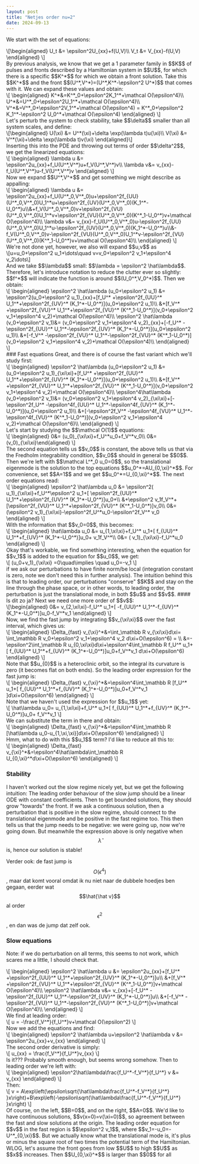 ```yaml
---
layout: post
title: "Netjes order nu=2"
date: 2024-09-13
---
```

We start with the set of equations:
<div>\[\begin{aligned}
U_t &= \epsilon^2U_{xx}+f(U,V)\\
V_t &= V_{xx}-f(U,V)
\end{aligned}
\]</div>
By previous analysis, we know that we get a 1 parameter family in $$K$$ of pulses and fronts described by a Hamiltonian system in $$U$$, for which there is a specific $$K^*$$ for which we obtain a front solution. Take this $$K^*$$ and the front $$(U^*,V^*)=(U^*,K^*-\epsilon^2 U^*)$$ that comes with it. We can expand these values and obtain:
<div>\[
\begin{aligned}
K^*&=K^*_0+\epsilon^2K_1^*+\mathcal O(\epsilon^4)\\
U^*&=U^*_0+\epsilon^2U_1^*+\mathcal O(\epsilon^4)\\
V^*&=V^*_0+\epsilon^2V_1^*+\mathcal O(\epsilon^4) = K^*_0+\epsilon^2 K_1^*-\epsilon^2 U_0^*+\mathcal O(\epsilon^4)
\end{aligned}
\]</div>
Let's perturb the system to check stability, take $$\delta$$ smaller than all system scales, and define:
<div>\[\begin{aligned}
U(\xi) &= U^*(\xi)+\delta \exp(\lambda t)u(\xi)\\
V(\xi) &= V^*(\xi)+\delta \exp(\lambda t)v(\xi)
\end{aligned}\]</div>
Inserting this into the PDE and throwing out terms of order $$\delta^2$$, we get the linearized equations:
<div>\[
\begin{aligned}
\lambda u &= \epsilon^2u_{xx}+f_U(U^*,V^*)u+f_V(U^*,V^*)v\\
\lambda v&= v_{xx}-f_U(U^*,V^*)u-f_V(U^*,V^*)v
\end{aligned}
\]</div>
Now we expand $$U^*,V^*$$ and get something we might describe as appalling:
<div>\[
\begin{aligned}
\lambda u &= \epsilon^2u_{xx}+f_U(U^*_0,V^*_0)u+\epsilon^2f_{UU}(U^*_0,V^*_0)U_1^*u+\epsilon^2f_{UV}(U^*_0,V^*_0)(K_1^*-U_0^*)u\\&+f_V(U^*_0,V^*_0)v+\epsilon^2f_{VU}(U^*_0,V^*_0)U_1^*v+\epsilon^2f_{VU}(U^*_0,V^*_0)(K^*_1-U_0^*)v+\mathcal O(\epsilon^4)\\
\lambda v&= v_{xx}-f_U(U^*_0,V^*_0)u-\epsilon^2f_{UU}(U^*_0,V^*_0)U_1^*u-\epsilon^2f_{UV}(U^*_0,V^*_0)(K_1^*-U_0^*)u\\&-f_V(U^*_0,V^*_0)v-\epsilon^2f_{VU}(U^*_0,V^*_0)U_1^*v-\epsilon^2f_{VU}(U^*_0,V^*_0)(K^*_1-U_0^*)v+\mathcal O(\epsilon^4)\\
\end{aligned}
\]</div>
We're not done yet, however, we also will expand $$u,v$$ as 
<div>\[u=u_0+\epsilon^2 u_1+\dots\quad v=v_0+\epsilon^2 v_1+\epsilon^4 v_2\dots\]</div>
And we take $$\lambda$$ small: $$\lambda = \epsilon^2 \hat\lambda$$. Therefore, let's introduce notation to reduce the clutter ever so slightly: $$f^*$$ will indicate the function is around $$(U_0^*,V_0^*)$$. Then we obtain:
<div>\[
\begin{aligned}
\epsilon^2 \hat\lambda (u_0+\epsilon^2 u_1) &= \epsilon^2(u_0+\epsilon^2 u_1)_{xx}+[f_U^* +\epsilon^2f_{UU}^* U_1^*+\epsilon^2f_{UV}^* (K_1^*-U_0^*)](u_0+\epsilon^2 u_1)\\
&+[f_V^* +\epsilon^2f_{VU}^* U_1^*+\epsilon^2f_{VU}^* (K^*_1-U_0^*)](v_0+\epsilon^2 v_1+\epsilon^4 v_2)+\mathcal O(\epsilon^4)\\
\epsilon^2 \hat\lambda (v_0+\epsilon^2 v_1)&= (v_0+\epsilon^2 v_1+\epsilon^4 v_2)_{xx}+[-f_U^* -\epsilon^2f_{UU}^* U_1^*-\epsilon^2f_{UV}^* (K_1^*-U_0^*)](u_0+\epsilon^2 u_1)\\
&+[-f_V^* -\epsilon^2f_{VU}^* U_1^*-\epsilon^2f_{VU}^* (K^*_1-U_0^*)](v_0+\epsilon^2 v_1+\epsilon^4 v_2)+\mathcal O(\epsilon^4)\\
\end{aligned}
\]</div>
### Fast equations
Great, and there is of course the fast variant which we'll study first:
<div>\[
\begin{aligned}
\epsilon^2 \hat\lambda (u_0+\epsilon^2 u_1) &= (u_0+\epsilon^2 u_1)_{\xi\xi}+[f_U^* +\epsilon^2f_{UU}^* U_1^*+\epsilon^2f_{UV}^* (K_1^*-U_0^*)](u_0+\epsilon^2 u_1)\\
&+[f_V^* +\epsilon^2f_{VU}^* U_1^*+\epsilon^2f_{VU}^* (K^*_1-U_0^*)](v_0+\epsilon^2 v_1+\epsilon^4 v_2)+\mathcal O(\epsilon^4)\\
\epsilon^4\hat\lambda (v_0+\epsilon^2 v_1)&= (v_0+\epsilon^2 v_1+\epsilon^4 v_2)_{\xi\xi}+[-\epsilon^2f_U^* -\epsilon^4f_{UU}^* U_1^*-\epsilon^4f_{UV}^* (K_1^*-U_0^*)](u_0+\epsilon^2 u_1)\\
&+[-\epsilon^2f_V^* -\epsilon^4f_{VU}^* U_1^*-\epsilon^4f_{VU}^* (K^*_1-U_0^*)](v_0+\epsilon^2 v_1+\epsilon^4 v_2)+\mathcal O(\epsilon^6)\\
\end{aligned}
\]</div>
Let's start by studying the $$\mathcal O(1)$$ equations:
<div>\[
\begin{aligned}
0&= (u_0)_{\xi\xi}+f_U^*u_0+f_V^*v_0\\
0&= (v_0)_{\xi\xi}\end{aligned}
\]</div>
The second equation tells us $$v_0$$ is constant, the above tells us that via the Fredholm integrability condition, $$v_0$$ should in general be $$0$$. Then we're left with $$\mathcal L^*_0 u_0=0$$, so the translational eigenmode is the solution to the top equations $$u_0^*=AU_{0,\xi}^*$$. For convenience, set $$A=1$$ and we get $$u_0^*=U_{0,\xi}^*$$. The next order equations read:
<div>\[
\begin{aligned}
\epsilon^2 \hat\lambda u_0 &= \epsilon^2( u_1)_{\xi\xi}+f_U^*\epsilon^2 u_1+[ \epsilon^2f_{UU}^* U_1^*+\epsilon^2f_{UV}^* (K_1^*-U_0^*)]u_0+\\
&+\epsilon^2 v_1f_V^*+[\epsilon^2f_{VU}^* U_1^*+\epsilon^2f_{VU}^* (K^*_1-U_0^*)]v_0\\
0&= (\epsilon^2 v_1)_{\xi\xi}-\epsilon^2f_U^*u_0-\epsilon^2f_V^* v_0
\end{aligned}
\]</div>
With the information that $$v_0=0$$, this becomes: 
<div>\[
\begin{aligned}
 \hat\lambda u_0 &= u_{1,\xi\xi}+f_U^* u_1+[ f_{UU}^* U_1^*+f_{UV}^* (K_1^*-U_0^*)]u_0+ v_1f_V^*\\
0&= ( v_1)_{\xi\xi}-f_U^*u_0
\end{aligned}
\]</div>
Okay that's workable, we find something interesting, when the equation for $$v_1$$ is added to the equation for $$u_0$$, we get:
<div>\[
(u_0+v_1)_{\xi\xi}  =0\quad\implies \quad u_0=-v_1
\]</div>
if we ask our perturbations to have finite norm/be local (integration constant is zero, note we don't need this in further analysis). The intuition behind this is that to leading order, our perturbations "conserve" $$K$$ and stay on the line through the phase space, or in other words, to leading order, the perturbation is just the translational mode, in both $$u$$ and $$v$$. 
#### Is dit zo ja? 
Next we need one more order of $$v$$:
<div>\[\begin{aligned}
0&= v_{2,\xi\xi}-f_U^* u_1+[ -f_{UU}^* U_1^*-f_{UV}^* (K_1^*-U_0^*)]u_0-f_V^*v_1
\end{aligned}
\]</div>
Now, we find the fast jump by integrating $$v_{\xi\xi}$$ over the fast interval, which gives us:
<div>\[
\begin{aligned}
\Delta_{fast} v_{\xi}^*&=\int_\mathbb R v_{\xi\xi}d\xi= \int_\mathbb R v_0+\epsilon^2 v_1+\epsilon^4 v_2 d\xi+O(\epsilon^6) = \\
&=-\epsilon^2\int_\mathbb R u_{0,\xi\xi}d\xi+\epsilon^4\int_\mathbb R f_U^* u_1+[ f_{UU}^* U_1^*+f_{UV}^* (K_1^*-U_0^*)]u_0+f_V^*v_1 d\xi+O(\epsilon^6)
\end{aligned}
\]</div>
Note that $$u_{0}$$ is a heteroclinic orbit, so the integral its curvature is zero (it becomes flat on both ends). So the leading order expression for the fast jump is:
<div>\[
\begin{aligned}
\Delta_{fast} v_{\xi}^*&=\epsilon^4\int_\mathbb R [f_U^* u_1+[ f_{UU}^* U_1^*+f_{UV}^* (K_1^*-U_0^*)]u_0+f_V^*v_1 ]d\xi+O(\epsilon^6)
\end{aligned}
\]</div>
Note that we haven't used the expression for $$u_1$$ yet:
<div>\[
\hat\lambda u_0= u_{1,\xi\xi}+f_U^* u_1+[ f_{UU}^* U_1^*+f_{UV}^* (K_1^*-U_0^*)]u_0+ f_V^*v_1
\]</div>
We can substitute the term in there and obtain:
<div>\[
\begin{aligned}
\Delta_{fast} v_{\xi}^*&=\epsilon^4\int_\mathbb R [\hat\lambda u_0-u_{1,\xi,\xi}]d\xi+O(\epsilon^6)
\end{aligned}
\]</div>
Hmm, what to do with this $$u_1$$ term? I'd like to reduce all this to:
<div>\[
\begin{aligned}
\Delta_{fast} v_{\xi}^*&=\epsilon^4\hat\lambda\int_\mathbb R  U_{0,\xi}^*d\xi+O(\epsilon^6)
\end{aligned}
\]</div>

### Stability
I haven't worked out the slow regime nicely yet, but we get the following intuition: The leading order behaviour of the slow jump should be a linear ODE with constant coefficients. Then to get bounded solutions, they should grow "towards" the front. If we ask a continuous solution, then a perturbation that is positive in the slow regime, should connect to the translational eigenmode and be positive in the fast regime too. This then tells us that the jump needs to be negative: we were going up, now we're going down. But meanwhile the expression above is only negative when $$\hat\lambda$$ is, hence our solution is stable!

Verder ook: de fast jump is $$O(\epsilon^4)$$, maar dat komt vooral omdat ik nu niet naar de dubbele hoedjes ben gegaan, eerder wat $$\hat{\hat v}$$ al order $$\epsilon^2$$, en dan was de jump dat zelf ook.



### Slow equations
Note: if we do perturbation on all terms, this seems to not work, which scares me a little, I should check that.
<div>\[
\begin{aligned}
\epsilon^2 \hat\lambda u &= \epsilon^2u_{xx}+[f_U^* +\epsilon^2f_{UU}^* U_1^*+\epsilon^2f_{UV}^* (K_1^*-U_0^*)]u\\
&+[f_V^* +\epsilon^2f_{VU}^* U_1^*+\epsilon^2f_{VU}^* (K^*_1-U_0^*)]v+\mathcal O(\epsilon^4)\\
\epsilon^2 \hat\lambda v&= v_{xx}+[-f_U^* -\epsilon^2f_{UU}^* U_1^*-\epsilon^2f_{UV}^* (K_1^*-U_0^*)]u\\
&+[-f_V^* -\epsilon^2f_{VU}^* U_1^*-\epsilon^2f_{VU}^* (K^*_1-U_0^*)]v+\mathcal O(\epsilon^4)\\
\end{aligned}
\]</div>
We find at leading order:
<div>\[
u = -\frac{f_V^*}{f_U^*}v+\mathcal O(\epsilon^2)
\]</div>
Now we add the equations and find:
<div>\[
\begin{aligned}
\epsilon^2 \hat\lambda u+\epsilon^2 \hat\lambda v &= \epsilon^2u_{xx}+v_{xx}
\end{aligned}
\]</div>
The second order derivative is simply:
<div>\[
u_{xx} = \frac{f_V^*}{f_U^*}v_{xx}
\]</div>
Is it??? Probably smooth enough, but seems wrong somehow.
Then to leading order we're left with:
<div>\[
\begin{aligned}
\epsilon^2\hat\lambda\frac{f_U^*-f_V^*}{f_U^*}  v &= v_{xx}
\end{aligned}
\]</div>
Then:
<div>\[
v = A\exp\left(\epsilon\sqrt{\hat\lambda\frac{f_U^*-f_V^*}{f_U^*} }x\right)+B\exp\left(-\epsilon\sqrt{\hat\lambda\frac{f_U^*-f_V^*}{f_U^*} }x\right)
\]</div>
Of course, on the left, $$B=0$$, and on the right, $$A=0$$. We'd like to have continuous solutions, $$v(x=0)=v(\xi=0)$$, so agreement between the fast and slow solutions at the origin. The leading order equation for $$v$$ in the fast region is $$\epsilon^2 v_1$$, where $$v_1=-u_0=-U^*_{0,\xi}$$. But we actually know what the translational mode is, it's plus or minus the square root of two times the potential term of the Hamiltonian. WLOG, let's assume the front goes from low $$U$$ to high $$U$$ as $$x$$ increases. Then $$U_{0,\xi}^*$$ is larger than $$0$$ for all 